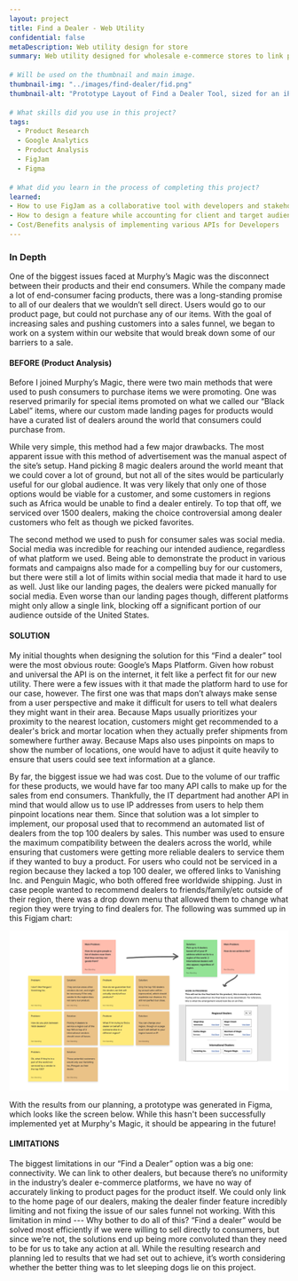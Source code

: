 ```yaml
---
layout: project
title: Find a Dealer - Web Utility
confidential: false
metaDescription: Web utility design for store
summary: Web utility designed for wholesale e-commerce stores to link potential customers with dealers they can buy products from.

# Will be used on the thumbnail and main image.
thumbnail-img: "../images/find-dealer/fid.png"
thumbnail-alt: "Prototype Layout of Find a Dealer Tool, sized for an iPad screen"

# What skills did you use in this project?
tags:
  - Product Research
  - Google Analytics
  - Product Analysis
  - FigJam
  - Figma

# What did you learn in the process of completing this project?
learned:
- How to use FigJam as a collaborative tool with developers and stakeholders
- How to design a feature while accounting for client and target audience needs
- Cost/Benefits analysis of implementing various APIs for Developers
---
```


### In Depth

One of the biggest issues faced at Murphy’s Magic was the disconnect between their products and their end consumers. While the company made a lot of end-consumer facing products, there was a long-standing promise to all of our dealers that we wouldn’t sell direct. Users would go to our product page, but could not purchase any of our items. With the goal of increasing sales and pushing customers into a sales funnel, we began to work on a system within our website that would break down some of our barriers to a sale.

#### BEFORE (Product Analysis)

Before I joined Murphy’s Magic, there were two main methods that were used to push consumers to purchase items we were promoting. One was reserved primarily for special items promoted on what we called our “Black Label” items, where our custom made landing pages for products would have a curated list of dealers around the world that consumers could purchase from. 

While very simple, this method had a few major drawbacks. The most apparent issue with this method of advertisement was the manual aspect of the site’s setup. Hand picking 8 magic dealers around the world meant that we could cover a lot of ground, but not all of the sites would be particularly useful for our global audience. It was very likely that only one of those options would be viable for a customer, and some customers in regions such as Africa would be unable to find a dealer entirely. To top that off, we serviced over 1500 dealers, making the choice controversial among dealer customers who felt as though we picked favorites.

The second method we used to push for consumer sales was social media. Social media was incredible for reaching our intended audience, regardless of what platform we used. Being able to demonstrate the product in various formats and campaigns also made for a compelling buy for our customers, but there were still a lot of limits within social media that made it hard to use as well. Just like our landing pages, the dealers were picked manually for social media. Even worse than our landing pages though, different platforms might only allow a single link, blocking off a significant portion of our audience outside of the United States.

#### SOLUTION
My initial thoughts when designing the solution for this “Find a dealer” tool were the most obvious route: Google’s Maps Platform. Given how robust and universal the API is on the internet, it felt like a perfect fit for our new utility. There were a few issues with it that made the platform hard to use for our case, however. The first one was that maps don’t always make sense from a user perspective and make it difficult for users to tell what dealers they might want in their area. Because Maps usually prioritizes your proximity to the nearest location, customers might get recommended to a dealer's brick and mortar location when they actually prefer shipments from somewhere further away. Because Maps also uses pinpoints on maps to show the number of locations, one would have to adjust it quite heavily to ensure that users could see text information at a glance.

By far, the biggest issue we had was cost. Due to the volume of our traffic for these products, we would have far too many API calls to make up for the sales from end consumers. Thankfully, the IT department had another API in mind that would allow us to use IP addresses from users to help them pinpoint locations near them. Since that solution was a lot simpler to implement, our proposal used that to recommend an automated list of dealers from the top 100 dealers by sales. This number was used to ensure the maximum compatibility between the dealers across the world, while ensuring that customers were getting more reliable dealers to service them if they wanted to buy a product. For users who could not be serviced in a region because they lacked a top 100 dealer, we offered links to Vanishing Inc. and Penguin Magic, who both offered free worldwide shipping. Just in case people wanted to recommend dealers to friends/family/etc outside of their region, there was a drop down menu that allowed them to change what region they were trying to find dealers for. The following was summed up in this Figjam chart:

![Figjam Chart showing notes on developer implementation, and how our solution accounts for various stakeholder requirements](../images/find-dealer/figjam.png)

With the results from our planning, a prototype was generated in Figma, which looks like the screen below. While this hasn't been successfully implemented yet at Murphy's Magic, it should be appearing in the future!

#### LIMITATIONS
The biggest limitations in our “Find a Dealer” option was a big one: connectivity. We can link to other dealers, but because there’s no uniformity in the industry’s dealer e-commerce platforms, we have no way of accurately linking to product pages for the product itself. We could only link to the home page of our dealers, making the dealer finder feature incredibly limiting and not fixing the issue of our sales funnel not working. With this limitation in mind --- Why bother to do all of this? “Find a dealer” would be solved most efficiently if we were willing to sell directly to consumers, but since we’re not, the solutions end up being more convoluted than they need to be for us to take any action at all. While the resulting research and planning led to results that we had set out to achieve, it’s worth considering whether the better thing was to let sleeping dogs lie on this project.
